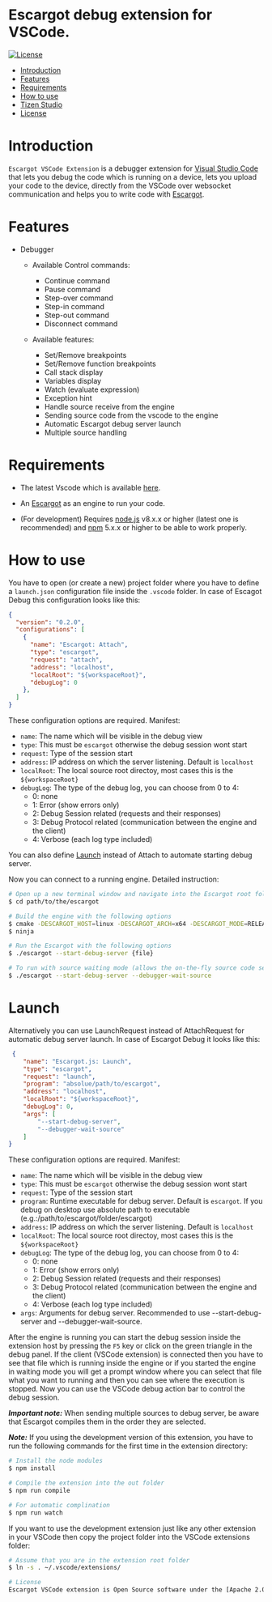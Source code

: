 # Escargot debug extension for VSCode.


[![License](https://img.shields.io/badge/licence-Apache%202.0-brightgreen.svg?style=flat)](LICENSE)

- [Introduction](#introduction)
- [Features](#features)
- [Requirements](#requirements)
- [How to use](#how-to-use)
- [Tizen Studio](#tizen-studio)
- [License](#license)

# Introduction
`Escargot VSCode Extension` is a debugger extension for [Visual Studio Code](https://code.visualstudio.com/) that lets you debug the code which is running on a device, lets you upload your code to the device, directly from the VSCode over websocket communication and helps you to write code with [Escargot](https://github.com/Samsung/escargot).

# Features
- Debugger
  - Available Control commands:
    - Continue command
    - Pause command
    - Step-over command
    - Step-in command
    - Step-out command
    - Disconnect command

  - Available features:
    - Set/Remove breakpoints
    - Set/Remove function breakpoints
    - Call stack display
    - Variables display
    - Watch (evaluate expression)
    - Exception hint
    - Handle source receive from the engine
    - Sending source code from the vscode to the engine
    - Automatic Escargot debug server launch
    - Multiple source handling


# Requirements
- The latest Vscode which is available [here](https://code.visualstudio.com/Download).
- An [Escargot](https://github.com/Samsung/escargot) as an engine to run your code.

- (For development) Requires [node.js](https://nodejs.org/en/) v8.x.x or higher (latest one is recommended) and [npm](https://www.npmjs.com) 5.x.x or higher to be able to work properly.

# How to use
You have to open (or create a new) project folder where you have to define a `launch.json` configuration file inside the `.vscode` folder. In case of Escagot Debug this configuration looks like this:

```json
{
  "version": "0.2.0",
  "configurations": [
    {
      "name": "Escargot: Attach",
      "type": "escargot",
      "request": "attach",
      "address": "localhost",
      "localRoot": "${workspaceRoot}",
      "debugLog": 0
    },
  ]
}
```

These configuration options are required. Manifest:
- `name`: The name which will be visible in the debug view
- `type`: This must be `escargot` otherwise the debug session wont start
- `request`: Type of the session start
- `address`: IP address on which the server listening. Default is `localhost`
- `localRoot`: The local source root directoy, most cases this is the `${workspaceRoot}`
- `debugLog`: The type of the debug log, you can choose from 0 to 4:
    - 0: none
    - 1: Error (show errors only)
    - 2: Debug Session related (requests and their responses)
    - 3: Debug Protocol related (communication between the engine and the client)
    - 4: Verbose (each log type included)

You can also define [Launch](#launch) instead of Attach to automate starting debug server.

Now you can connect to a running engine.
Detailed instruction:

```sh
# Open up a new terminal window and navigate into the Escargot root folder
$ cd path/to/the/escargot

# Build the engine with the following options
$ cmake -DESCARGOT_HOST=linux -DESCARGOT_ARCH=x64 -DESCARGOT_MODE=RELEASe -DESCARGOT_OUTPUT=shell -DESCARGOT_DEBUGGER=1 -GNinja
$ ninja

# Run the Escargot with the following options
$ ./escargot --start-debug-server {file}

# To run with source waiting mode (allows the on-the-fly source code sending)
$ ./escargot --start-debug-server --debugger-wait-source
```

# Launch
Alternatively you can use LaunchRequest instead of AttachRequest for automatic debug server launch.
In case of Escargot Debug it looks like this:
```json
 {
    "name": "Escargot.js: Launch",
    "type": "escargot",
    "request": "launch",
    "program": "absolue/path/to/escargot",
    "address": "localhost",
    "localRoot": "${workspaceRoot}",
    "debugLog": 0,
    "args": [
        "--start-debug-server",
        "--debugger-wait-source"
    ]
}
```

These configuration options are required. Manifest:
- `name`: The name which will be visible in the debug view
- `type`: This must be `escargot` otherwise the debug session wont start
- `request`: Type of the session start
- `program`: Runtime executable for debug server. Default is `escargot`. If you debug on desktop use
absolute path to executable (e.g.:/path/to/escargot/folder/escargot)
- `address`: IP address on which the server listening. Default is `localhost`
- `localRoot`: The local source root directoy, most cases this is the `${workspaceRoot}`
- `debugLog`: The type of the debug log, you can choose from 0 to 4:
    - 0: none
    - 1: Error (show errors only)
    - 2: Debug Session related (requests and their responses)
    - 3: Debug Protocol related (communication between the engine and the client)
    - 4: Verbose (each log type included)
- `args`: Arguments for debug server. Recommended to use --start-debug-server and --debugger-wait-source.


After the engine is running you can start the debug session inside the extension host by pressing the `F5` key or click on the green triangle in the debug panel.
If the client (VSCode extension) is connected then you have to see that file which is running inside the engine or if you started the engine in waiting mode you will get a prompt window where you can select that file what you want to running and then you can see where the execution is stopped. Now you can use the VSCode debug action bar to control the debug session.

***Important note:*** When sending multiple sources to debug server, be aware that Escargot compiles them in the order they are selected.

***Note:*** If you using the development version of this extension, you have to run the following commands for the first time in the extension directory:

```bash
# Install the node modules
$ npm install

# Compile the extension into the out folder
$ npm run compile

# For automatic complination
$ npm run watch
```
If you want to use the development extension just like any other extension in your VSCode then copy the project folder into the VSCode extensions folder:
```bash
# Assume that you are in the extension root folder
$ ln -s . ~/.vscode/extensions/

# License
Escargot VSCode extension is Open Source software under the [Apache 2.0 license](LICENSE). Complete license and copyright information can be found within the code.
